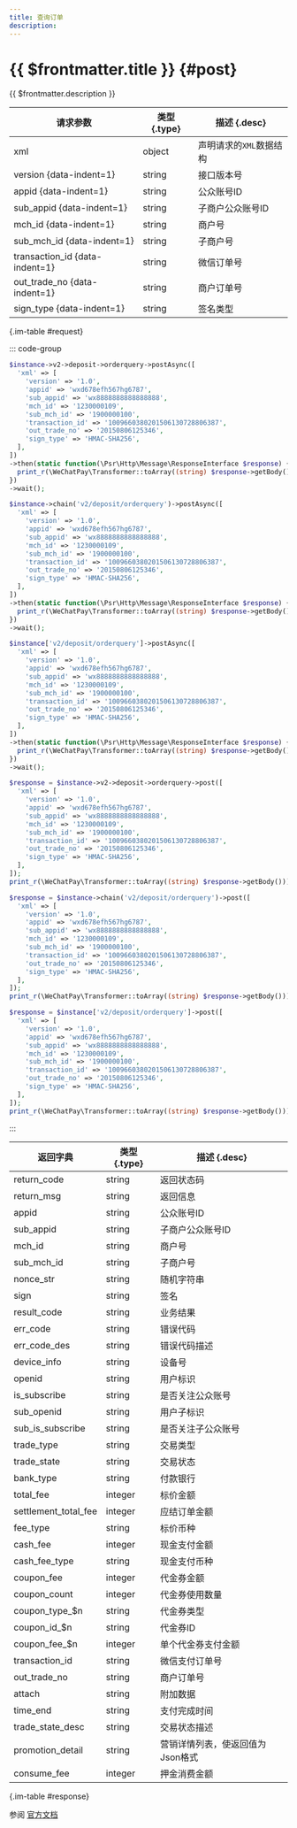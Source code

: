 ```yaml
---
title: 查询订单
description: 
---
```


# {{ $frontmatter.title }} {#post}

{{ $frontmatter.description }}

| 请求参数 | 类型 {.type} | 描述 {.desc}
| --- | --- | ---
| xml | object | 声明请求的`XML`数据结构
| version {data-indent=1} | string | 接口版本号
| appid {data-indent=1} | string | 公众账号ID
| sub_appid {data-indent=1} | string | 子商户公众账号ID
| mch_id {data-indent=1} | string | 商户号
| sub_mch_id {data-indent=1} | string | 子商户号
| transaction_id {data-indent=1} | string | 微信订单号
| out_trade_no {data-indent=1} | string | 商户订单号
| sign_type {data-indent=1} | string | 签名类型

{.im-table #request}

::: code-group

```php [异步纯链式]
$instance->v2->deposit->orderquery->postAsync([
  'xml' => [
    'version' => '1.0',
    'appid' => 'wxd678efh567hg6787',
    'sub_appid' => 'wx8888888888888888',
    'mch_id' => '1230000109',
    'sub_mch_id' => '1900000100',
    'transaction_id' => '1009660380201506130728806387',
    'out_trade_no' => '20150806125346',
    'sign_type' => 'HMAC-SHA256',
  ],
])
->then(static function(\Psr\Http\Message\ResponseInterface $response) {
  print_r(\WeChatPay\Transformer::toArray((string) $response->getBody()));
})
->wait();
```

```php [异步声明式]
$instance->chain('v2/deposit/orderquery')->postAsync([
  'xml' => [
    'version' => '1.0',
    'appid' => 'wxd678efh567hg6787',
    'sub_appid' => 'wx8888888888888888',
    'mch_id' => '1230000109',
    'sub_mch_id' => '1900000100',
    'transaction_id' => '1009660380201506130728806387',
    'out_trade_no' => '20150806125346',
    'sign_type' => 'HMAC-SHA256',
  ],
])
->then(static function(\Psr\Http\Message\ResponseInterface $response) {
  print_r(\WeChatPay\Transformer::toArray((string) $response->getBody()));
})
->wait();
```

```php [异步属性式]
$instance['v2/deposit/orderquery']->postAsync([
  'xml' => [
    'version' => '1.0',
    'appid' => 'wxd678efh567hg6787',
    'sub_appid' => 'wx8888888888888888',
    'mch_id' => '1230000109',
    'sub_mch_id' => '1900000100',
    'transaction_id' => '1009660380201506130728806387',
    'out_trade_no' => '20150806125346',
    'sign_type' => 'HMAC-SHA256',
  ],
])
->then(static function(\Psr\Http\Message\ResponseInterface $response) {
  print_r(\WeChatPay\Transformer::toArray((string) $response->getBody()));
})
->wait();
```

```php [同步纯链式]
$response = $instance->v2->deposit->orderquery->post([
  'xml' => [
    'version' => '1.0',
    'appid' => 'wxd678efh567hg6787',
    'sub_appid' => 'wx8888888888888888',
    'mch_id' => '1230000109',
    'sub_mch_id' => '1900000100',
    'transaction_id' => '1009660380201506130728806387',
    'out_trade_no' => '20150806125346',
    'sign_type' => 'HMAC-SHA256',
  ],
]);
print_r(\WeChatPay\Transformer::toArray((string) $response->getBody()));
```

```php [同步声明式]
$response = $instance->chain('v2/deposit/orderquery')->post([
  'xml' => [
    'version' => '1.0',
    'appid' => 'wxd678efh567hg6787',
    'sub_appid' => 'wx8888888888888888',
    'mch_id' => '1230000109',
    'sub_mch_id' => '1900000100',
    'transaction_id' => '1009660380201506130728806387',
    'out_trade_no' => '20150806125346',
    'sign_type' => 'HMAC-SHA256',
  ],
]);
print_r(\WeChatPay\Transformer::toArray((string) $response->getBody()));
```

```php [同步属性式]
$response = $instance['v2/deposit/orderquery']->post([
  'xml' => [
    'version' => '1.0',
    'appid' => 'wxd678efh567hg6787',
    'sub_appid' => 'wx8888888888888888',
    'mch_id' => '1230000109',
    'sub_mch_id' => '1900000100',
    'transaction_id' => '1009660380201506130728806387',
    'out_trade_no' => '20150806125346',
    'sign_type' => 'HMAC-SHA256',
  ],
]);
print_r(\WeChatPay\Transformer::toArray((string) $response->getBody()));
```

:::

| 返回字典 | 类型 {.type} | 描述 {.desc}
| --- | --- | ---
| return_code | string | 返回状态码
| return_msg | string | 返回信息
| appid | string | 公众账号ID
| sub_appid | string | 子商户公众账号ID
| mch_id | string | 商户号
| sub_mch_id | string | 子商户号
| nonce_str | string | 随机字符串
| sign | string | 签名
| result_code | string | 业务结果
| err_code | string | 错误代码
| err_code_des | string | 错误代码描述
| device_info | string | 设备号
| openid | string | 用户标识
| is_subscribe | string | 是否关注公众账号
| sub_openid | string | 用户子标识
| sub_is_subscribe | string | 是否关注子公众账号
| trade_type | string | 交易类型
| trade_state | string | 交易状态
| bank_type | string | 付款银行
| total_fee | integer | 标价金额
| settlement_total_fee | integer | 应结订单金额
| fee_type | string | 标价币种
| cash_fee | integer | 现金支付金额
| cash_fee_type | string | 现金支付币种
| coupon_fee | integer | 代金券金额
| coupon_count | integer | 代金券使用数量
| coupon_type_$n | string | 代金券类型
| coupon_id_$n | string | 代金券ID
| coupon_fee_$n | integer | 单个代金券支付金额
| transaction_id | string | 微信支付订单号
| out_trade_no | string | 商户订单号
| attach | string | 附加数据
| time_end | string | 支付完成时间
| trade_state_desc | string | 交易状态描述
| promotion_detail | string | 营销详情列表，使返回值为Json格式
| consume_fee | integer | 押金消费金额

{.im-table #response}

参阅 [官方文档](https://pay.weixin.qq.com/wiki/doc/api/deposit_sl.php?chapter=27_2&index=3)

